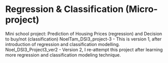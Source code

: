 # Regression & Classification (Micro-project)
Mini school project: Prediction of Housing Prices (regression) and Decision to buy/not (classification)
NoelTam_DSI3_project-3 - This is version 1, after introduction of regression and classification modelling.
Noel_DSI3_Project3_ver2 - Version 2, I re-attempt this project after learning more regression and classification modeling technique.
